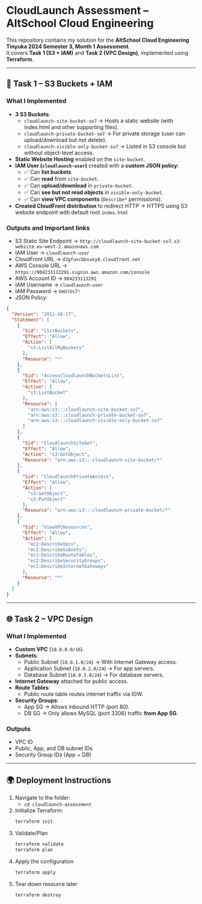 # CloudLaunch Assessment – AltSchool Cloud Engineering

This repository contains my solution for the **AltSchool Cloud Engineering Tinyuka 2024 Semester 3, Month 1 Assessment**.  
It covers **Task 1 (S3 + IAM)** and **Task 2 (VPC Design)**, implemented using **Terraform**.

---

## 🚀 Task 1 – S3 Buckets + IAM

### What I Implemented
- **3 S3 Buckets**:
  - `cloudlaunch-site-bucket-so7` → Hosts a static website (with index.html and other supporting files).
  - `cloudlaunch-private-bucket-so7` → For private storage (user can upload/download but not delete).
  - `cloudlaunch-visible-only-bucket-so7` → Listed in S3 console but without object-level access.
- **Static Website Hosting** enabled on the `site-bucket`.
- **IAM User (`cloudlaunch-user`)** created with a **custom JSON policy**:
  - ✅ Can **list buckets**.
  - ✅ Can **read** from `site-bucket`.
  - ✅ Can **upload/download** in `private-bucket`.
  - ✅ Can **see but not read objects** in `visible-only-bucket`.
  - ✅ Can **view VPC components** (`Describe*` permissions). 
- **Created CloudFront distribution** to redirect HTTP → HTTPS using S3 website endpoint with default root `index.html`

### Outputs and Important links
- S3 Static Site Endpoint → `http://cloudlaunch-site-bucket-so7.s3-website.eu-west-2.amazonaws.com`  
- IAM User → `cloudlaunch-user`
- CloudFront URL → `d3gfuscbbsuxy8.cloudfront.net` 
- AWS Console URL → `https://904233113291.signin.aws.amazon.com/console`
- AWS Account ID → `904233113291`
- IAM Username → `cloudlaunch-user`
- IAM Password → `UmU(Us7!`
- JSON Policy:
```JSON
{
  "Version": "2012-10-17",
  "Statement": [
    {
      "Sid": "ListBuckets",
      "Effect": "Allow",
      "Action": [
        "s3:ListAllMyBuckets"
      ],
      "Resource": "*"
    },
    {
      "Sid": "AccessCloudlaunchBucketsList",
      "Effect": "Allow",
      "Action": [
        "s3:ListBucket"
      ],
      "Resource": [
        "arn:aws:s3:::cloudlaunch-site-bucket-so7",
        "arn:aws:s3:::cloudlaunch-private-bucket-so7",
        "arn:aws:s3:::cloudlaunch-visible-only-bucket-so7"
      ]
    },
    {
      "Sid": "CloudlaunchSiteGet",
      "Effect": "Allow",
      "Action": "s3:GetObject",
      "Resource": "arn:aws:s3:::cloudlaunch-site-bucket/*"
    },
    {
      "Sid": "CloudlaunchPrivateAccess",
      "Effect": "Allow",
      "Action": [
        "s3:GetObject",
        "s3:PutObject"
      ],
      "Resource": "arn:aws:s3:::cloudlaunch-private-bucket/*"
    },
    {
      "Sid": "ViewVPCResources",
      "Effect": "Allow",
      "Action": [
        "ec2:DescribeVpcs",
        "ec2:DescribeSubnets",
        "ec2:DescribeRouteTables",
        "ec2:DescribeSecurityGroups",
        "ec2:DescribeInternetGateways"
      ],
      "Resource": "*"
    }
  ]
}
```
---

## 🌐 Task 2 – VPC Design

### What I Implemented
- **Custom VPC** (`10.0.0.0/16`).
- **Subnets**:
  - Public Subnet (`10.0.1.0/24`) → With Internet Gateway access.
  - Application Subnet (`10.0.2.0/24`) → For app servers.
  - Database Subnet (`10.0.3.0/24`) → For database servers.
- **Internet Gateway** attached for public access.
- **Route Tables**:
  - Public route table routes internet traffic via IGW.
- **Security Groups**:
  - App SG → Allows inbound HTTP (port 80).
  - DB SG → Only allows MySQL (port 3306) traffic **from App SG**.

### Outputs
- VPC ID  
- Public, App, and DB subnet IDs  
- Security Group IDs (App + DB)  

---

## 🌍 Deployment Instructions
1. Navigate to the folder:
   - `cd cloudlaunch-assessment`
2. Initialize Terraform:
   ```bash
   terraform init 
3. Validate/Plan
   ```bash
   terraform validate
   terraform plan
4. Apply the configuration
   ```bash
   terraform apply
5. Tear down resource later
   ```bash
   terraform destroy 
